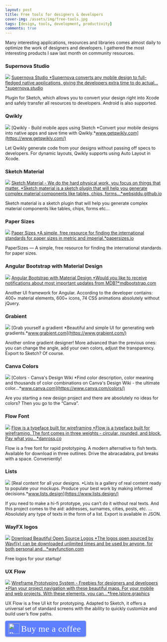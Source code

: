 ```yaml
---
layout: post
title: Free tools for designers & developers
cover-img: /assets/img/free-tools.jpg
tags: [design, tools, development, productivity]
comments: true
---
```

Many interesting applications, resources and libraries comes almost daily to optimize the work of designers and developers. I gathered the most interesting products I saw last month on community resources.

### Supernova Studio

![](https://cdn-images-1.medium.com/max/3808/1*utxJiikl-v6Q8SuKnKQREw.png)
[Supernova Studio
*Supernova converts any mobile design to full-fledged native applications, giving the developers extra time to do actual…*supernova.studio](https://supernova.studio/)

Plugin for Sketch, which allows you to convert your design right into Xcode and safely transfer all resources to developers. Android is also supported.

### Qwikly

![](https://cdn-images-1.medium.com/max/3802/1*qe_jk86Rw5P_XqH5GozEpQ.png)
[Qwikly - Build mobile apps using Sketch
*Convert your mobile designs into native apps and save time with Qwikly.*www.getqwikly.com](https://www.getqwikly.com/)

Let Qwikly generate code from your designs without passing off specs to developers. For dynamic layouts, Qwikly supports using Auto Layout in Xcode.

### Sketch Material

![](https://cdn-images-1.medium.com/max/2000/1*kAzMvwPg9QNhAWat3XnrQg.png)
[Sketch Material - We do the hard physical work, you focus on things that matter.
*Sketch material is a sketch plugin that will help you generate complex material components like tables, chips, forms…*websiddu.github.io](https://websiddu.github.io/sketch-material/)

Sketch material is a sketch plugin that will help you generate complex material components like tables, chips, forms etc…

### Paper Sizes

![](https://cdn-images-1.medium.com/max/3806/1*bOQXTRjo_WHOG7ZVXPtsmg.png)
[Paper Sizes
*A simple, free resource for finding the international standards for paper sizes in metric and imperial.*papersizes.io](http://papersizes.io/)

PaperSizes — A simple, free resource for finding the international standards for paper sizes.

### Angular Bootstrap with Material Design

![](https://cdn-images-1.medium.com/max/3698/1*6knHOchVggW3Q8TkH9LJDg.png)
[Angular Bootstrap with Material Design
*Would you like to receive notifications about most important updates from MDB?*mdbootstrap.com](https://mdbootstrap.com/angular/)

Another UI framework for Angular. According to the developer contains: 400+ material elements, 600+ icons, 74 CSS animations absolutely without jQuery.

### Grabient

![](https://cdn-images-1.medium.com/max/2140/1*46H_Xf5AygvViKDSRU1twQ.png)
[Grab yourself a gradient
*Beautiful and simple UI for generating web gradients.*www.grabient.com](https://www.grabient.com/)

Another online gradient designer! More advanced than the previous ones: you can change the angle, add your own colors, adjust the transparency. Export to Sketch? Of course.

### Canva Colors

![](https://cdn-images-1.medium.com/max/3808/1*Txzrnu-wB2IfjB--xXmq3Q.png)
[Colors - Canva's Design Wiki
*Find color description, color meaning and thousands of color combinations on Canva's Design Wiki - the ultimate color…*www.canva.com](https://www.canva.com/colors/)

Are you starting a new design project and there are absolutely no ideas for colors? Then you go to the “Canva”.

### Flow Font

![](https://cdn-images-1.medium.com/max/2262/1*xwccb1avn38QqUrkqEpq9A.png)
[Flow is a typeface built for wireframing
*Flow is a typeface built for wireframing. The font comes in three weights - circular, rounded, and block. Pay what you…*danross.co](http://danross.co/flow/)

Flow is a free font for rapid prototyping. A modern alternative to fish texts. Available for download in three outlines. Drive the abracadabra, put breaks with a space. Conveniently!

### Lists

![](https://cdn-images-1.medium.com/max/3468/1*dm9vMlkB8-wVkkxgxdaIDA.png)
[Real content for all your designs.
*Lists is a gallery of real content ready to populate your mockups. Produce your best work by making informed decisions.*www.lists.design](https://www.lists.design/)

If you need to make a hi-fi prototype, you can’t do it without real texts. And this project comes to the aid: addresses, surnames, cities, posts, etc. … Absolutely any type of texts in the form of a list. Export is available in JSON.

### WayFX logos

![](https://cdn-images-1.medium.com/max/2344/1*JPypQ7xKVM0W64Kg8M_FxA.png)
[Download Beautiful Open Source Logos
*The logos open sourced by Wayf(x) can be downloaded unlimited times and be used by anyone, for both personal and…*wayfunction.com](https://wayfunction.com/logos/)

Free logos for your startup!

### UX Flow

![](https://cdn-images-1.medium.com/max/2000/1*BOMSjzuv6XWhGUKy4Dpjpw.png)
[Wireframe Prototyping System - Freebies for designers and developers
*Plan your project navigation with these beautiful maps. For your mobile and web projects. With these elements, you can…*free.lstore.graphics](https://free.lstore.graphics/uxflow/)

UX Flow is a free UI kit for prototyping. Adapted to Sketch, it offers a universal set of standard screens with the ability to quickly customize and build user’s flow paths.

<style>.bmc-button img{height: 34px !important;width: 35px !important;margin-bottom: 1px !important;box-shadow: none !important;border: none !important;vertical-align: middle !important;}.bmc-button{padding: 7px 15px 7px 10px !important;line-height: 35px !important;height:51px !important;text-decoration: none !important;display:inline-flex !important;color:#ffffff !important;background-color:#5F7FFF !important;border-radius: 5px !important;border: 1px solid transparent !important;padding: 7px 15px 7px 10px !important;font-size: 22px !important;letter-spacing: 0.6px !important;box-shadow: 0px 1px 2px rgba(190, 190, 190, 0.5) !important;-webkit-box-shadow: 0px 1px 2px 2px rgba(190, 190, 190, 0.5) !important;margin: 0 auto !important;font-family:'Cookie', cursive !important;-webkit-box-sizing: border-box !important;box-sizing: border-box !important;}.bmc-button:hover, .bmc-button:active, .bmc-button:focus {-webkit-box-shadow: 0px 1px 2px 2px rgba(190, 190, 190, 0.5) !important;text-decoration: none !important;box-shadow: 0px 1px 2px 2px rgba(190, 190, 190, 0.5) !important;opacity: 0.85 !important;color:#ffffff !important;}</style><link href="https://fonts.googleapis.com/css?family=Cookie" rel="stylesheet"><a class="bmc-button" target="_blank" href="https://www.buymeacoffee.com/kip0d"><img src="https://cdn.buymeacoffee.com/buttons/bmc-new-btn-logo.svg" alt="Buy me a coffee"><span style="margin-left:5px;font-size:28px !important;">Buy me a coffee</span></a>
